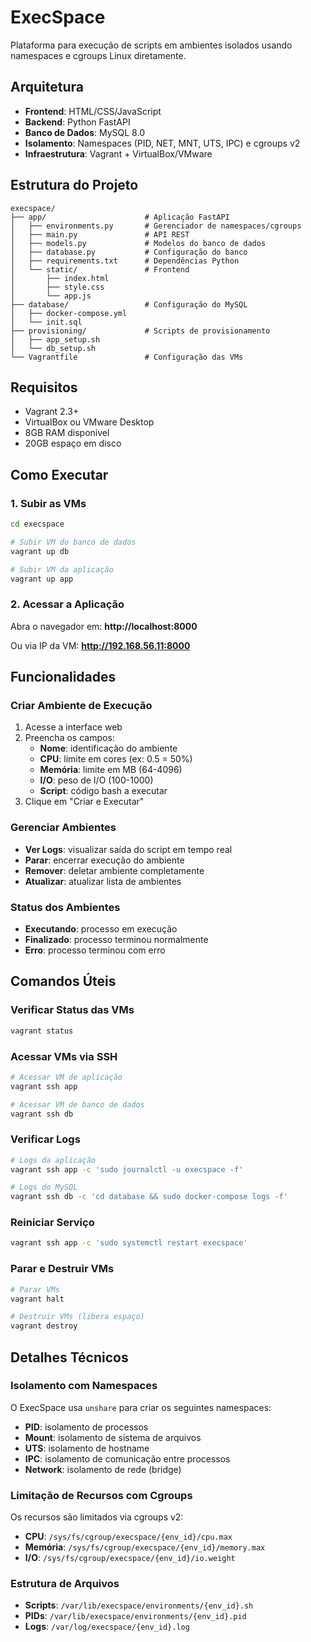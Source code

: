 # ExecSpace

Plataforma para execução de scripts em ambientes isolados usando namespaces e cgroups Linux diretamente.

## Arquitetura

- **Frontend**: HTML/CSS/JavaScript
- **Backend**: Python FastAPI
- **Banco de Dados**: MySQL 8.0
- **Isolamento**: Namespaces (PID, NET, MNT, UTS, IPC) e cgroups v2
- **Infraestrutura**: Vagrant + VirtualBox/VMware

## Estrutura do Projeto

```
execspace/
├── app/                      # Aplicação FastAPI
│   ├── environments.py       # Gerenciador de namespaces/cgroups
│   ├── main.py               # API REST
│   ├── models.py             # Modelos do banco de dados
│   ├── database.py           # Configuração do banco
│   ├── requirements.txt      # Dependências Python
│   └── static/               # Frontend
│       ├── index.html
│       ├── style.css
│       └── app.js
├── database/                 # Configuração do MySQL
│   ├── docker-compose.yml
│   └── init.sql
├── provisioning/             # Scripts de provisionamento
│   ├── app_setup.sh
│   └── db_setup.sh
└── Vagrantfile               # Configuração das VMs
```

## Requisitos

- Vagrant 2.3+
- VirtualBox ou VMware Desktop
- 8GB RAM disponível
- 20GB espaço em disco

## Como Executar

### 1. Subir as VMs

```bash
cd execspace

# Subir VM do banco de dados
vagrant up db

# Subir VM da aplicação
vagrant up app
```

### 2. Acessar a Aplicação

Abra o navegador em: **http://localhost:8000**

Ou via IP da VM: **http://192.168.56.11:8000**

## Funcionalidades

### Criar Ambiente de Execução

1. Acesse a interface web
2. Preencha os campos:
   - **Nome**: identificação do ambiente
   - **CPU**: limite em cores (ex: 0.5 = 50%)
   - **Memória**: limite em MB (64-4096)
   - **I/O**: peso de I/O (100-1000)
   - **Script**: código bash a executar
3. Clique em "Criar e Executar"

### Gerenciar Ambientes

- **Ver Logs**: visualizar saída do script em tempo real
- **Parar**: encerrar execução do ambiente
- **Remover**: deletar ambiente completamente
- **Atualizar**: atualizar lista de ambientes

### Status dos Ambientes

- **Executando**: processo em execução
- **Finalizado**: processo terminou normalmente
- **Erro**: processo terminou com erro

## Comandos Úteis

### Verificar Status das VMs

```bash
vagrant status
```

### Acessar VMs via SSH

```bash
# Acessar VM de aplicação
vagrant ssh app

# Acessar VM de banco de dados
vagrant ssh db
```

### Verificar Logs

```bash
# Logs da aplicação
vagrant ssh app -c 'sudo journalctl -u execspace -f'

# Logs do MySQL
vagrant ssh db -c 'cd database && sudo docker-compose logs -f'
```

### Reiniciar Serviço

```bash
vagrant ssh app -c 'sudo systemctl restart execspace'
```

### Parar e Destruir VMs

```bash
# Parar VMs
vagrant halt

# Destruir VMs (libera espaço)
vagrant destroy
```

## Detalhes Técnicos

### Isolamento com Namespaces

O ExecSpace usa `unshare` para criar os seguintes namespaces:

- **PID**: isolamento de processos
- **Mount**: isolamento de sistema de arquivos
- **UTS**: isolamento de hostname
- **IPC**: isolamento de comunicação entre processos
- **Network**: isolamento de rede (bridge)

### Limitação de Recursos com Cgroups

Os recursos são limitados via cgroups v2:

- **CPU**: `/sys/fs/cgroup/execspace/{env_id}/cpu.max`
- **Memória**: `/sys/fs/cgroup/execspace/{env_id}/memory.max`
- **I/O**: `/sys/fs/cgroup/execspace/{env_id}/io.weight`

### Estrutura de Arquivos

- **Scripts**: `/var/lib/execspace/environments/{env_id}.sh`
- **PIDs**: `/var/lib/execspace/environments/{env_id}.pid`
- **Logs**: `/var/log/execspace/{env_id}.log`
